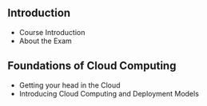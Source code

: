 ## Introduction
  - Course Introduction
  - About the Exam
## Foundations of Cloud Computing
  - Getting your head in the Cloud
  - Introducing Cloud Computing and Deployment Models
